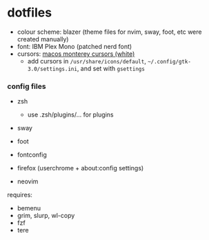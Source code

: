 # dotfiles

- colour scheme: blazer (theme files for nvim, sway, foot, etc were created manually)
- font: IBM Plex Mono (patched nerd font)
- cursors: [macos monterey cursors (white)](https://github.com/ful1e5/apple_cursor)
  - add cursors in `/usr/share/icons/default`, `~/.config/gtk-3.0/settings.ini`, and set with `gsettings`



### config files
- zsh
	- use .zsh/plugins/... for plugins
- sway
- foot
- fontconfig

- firefox (userchrome + about:config settings)

- neovim

requires:
- bemenu
- grim, slurp, wl-copy
- fzf
- tere
